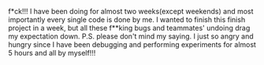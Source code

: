 f*ck!!! I have been doing for almost two weeks(except weekends) and most importantly every single code is done by me. I wanted to finish this finish project in a week, but all these f**king bugs and teammates' undoing drag my expectation down.
P.S. please don't mind my saying. I just so angry and hungry since I have been debugging and performing experiments for almost 5 hours and all by myself!!!
